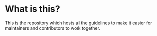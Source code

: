 # What is this?
This is the repository which hosts all the guidelines to make it easier for maintainers and contributors to work together.
